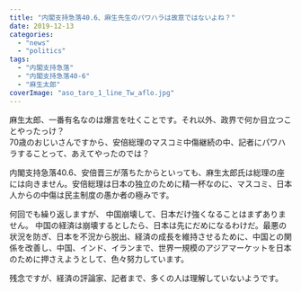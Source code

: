 ```yaml
---
title: "内閣支持急落40.6、麻生先生のパワハラは故意ではないよね？"
date: 2019-12-13
categories: 
  - "news"
  - "politics"
tags: 
  - "内閣支持急落"
  - "内閣支持急落40-6"
  - "麻生太郎"
coverImage: "aso_taro_1_line_Tw_aflo.jpg"
---
```


麻生太郎、一番有名なのは爆言を吐くことです。それ以外、政界で何か目立つことやったっけ？  
70歳のおじいさんですから、安倍総理のマスコミ中傷継続の中、記者にパワハラすることって、あえてやったのでは？

内閣支持急落40.6、安倍晋三が落ちたからといっても、麻生太郎氏は総理の座には向きません。安倍総理は日本の独立のために精一杯なのに、マスコミ、日本人からの中傷は民主制度の愚か者の極みです。

何回でも繰り返しますが、 中国崩壊して、日本だけ強くなることはまずありません。 中国の経済は崩壊するとしたら、日本は先にだめになるわけだ。最悪の状況を防ぎ、日本を不況から脱出、経済の成長を維持させるために、中国との関係を改善し、中国、インド、イランまで、世界一規模のアジアマーケットを日本のために押さえようとして、色々努力しています。

残念ですが、経済の評論家、記者まで、多くの人は理解していないようです。
